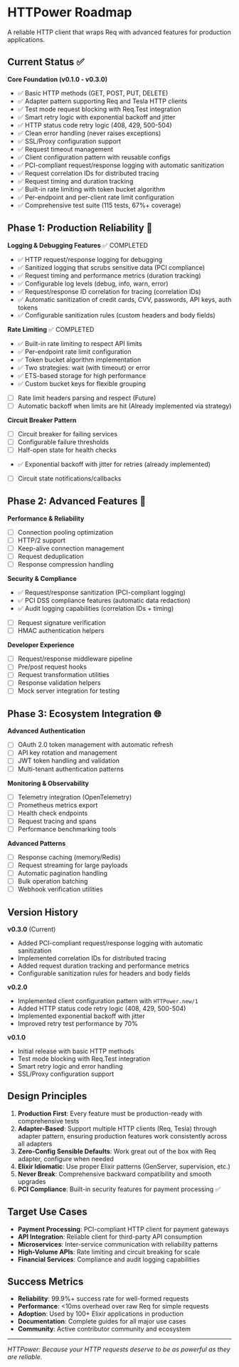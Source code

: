 # HTTPower Roadmap

A reliable HTTP client that wraps Req with advanced features for production applications.

## Current Status ✅

**Core Foundation (v0.1.0 - v0.3.0)**

- ✅ Basic HTTP methods (GET, POST, PUT, DELETE)
- ✅ Adapter pattern supporting Req and Tesla HTTP clients
- ✅ Test mode request blocking with Req.Test integration
- ✅ Smart retry logic with exponential backoff and jitter
- ✅ HTTP status code retry logic (408, 429, 500-504)
- ✅ Clean error handling (never raises exceptions)
- ✅ SSL/Proxy configuration support
- ✅ Request timeout management
- ✅ Client configuration pattern with reusable configs
- ✅ PCI-compliant request/response logging with automatic sanitization
- ✅ Request correlation IDs for distributed tracing
- ✅ Request timing and duration tracking
- ✅ Built-in rate limiting with token bucket algorithm
- ✅ Per-endpoint and per-client rate limit configuration
- ✅ Comprehensive test suite (115 tests, 67%+ coverage)

## Phase 1: Production Reliability 🚧

**Logging & Debugging Features** ✅ COMPLETED

- ✅ HTTP request/response logging for debugging
- ✅ Sanitized logging that scrubs sensitive data (PCI compliance)
- ✅ Request timing and performance metrics (duration tracking)
- ✅ Configurable log levels (debug, info, warn, error)
- ✅ Request/response ID correlation for tracing (correlation IDs)
- ✅ Automatic sanitization of credit cards, CVV, passwords, API keys, auth tokens
- ✅ Configurable sanitization rules (custom headers and body fields)

**Rate Limiting** ✅ COMPLETED

- ✅ Built-in rate limiting to respect API limits
- ✅ Per-endpoint rate limit configuration
- ✅ Token bucket algorithm implementation
- ✅ Two strategies: wait (with timeout) or error
- ✅ ETS-based storage for high performance
- ✅ Custom bucket keys for flexible grouping
- [ ] Rate limit headers parsing and respect (Future)
- [ ] Automatic backoff when limits are hit (Already implemented via strategy)

**Circuit Breaker Pattern**

- [ ] Circuit breaker for failing services
- [ ] Configurable failure thresholds
- [ ] Half-open state for health checks
- ✅ Exponential backoff with jitter for retries (already implemented)
- [ ] Circuit state notifications/callbacks

## Phase 2: Advanced Features 🔮

**Performance & Reliability**

- [ ] Connection pooling optimization
- [ ] HTTP/2 support
- [ ] Keep-alive connection management
- [ ] Request deduplication
- [ ] Response compression handling

**Security & Compliance**

- ✅ Request/response sanitization (PCI-compliant logging)
- ✅ PCI DSS compliance features (automatic data redaction)
- ✅ Audit logging capabilities (correlation IDs + timing)
- [ ] Request signature verification
- [ ] HMAC authentication helpers

**Developer Experience**

- [ ] Request/response middleware pipeline
- [ ] Pre/post request hooks
- [ ] Request transformation utilities
- [ ] Response validation helpers
- [ ] Mock server integration for testing

## Phase 3: Ecosystem Integration 🌐

**Advanced Authentication**

- [ ] OAuth 2.0 token management with automatic refresh
- [ ] API key rotation and management
- [ ] JWT token handling and validation
- [ ] Multi-tenant authentication patterns

**Monitoring & Observability**

- [ ] Telemetry integration (OpenTelemetry)
- [ ] Prometheus metrics export
- [ ] Health check endpoints
- [ ] Request tracing and spans
- [ ] Performance benchmarking tools

**Advanced Patterns**

- [ ] Response caching (memory/Redis)
- [ ] Request streaming for large payloads
- [ ] Automatic pagination handling
- [ ] Bulk operation batching
- [ ] Webhook verification utilities

## Version History

**v0.3.0** (Current)
- Added PCI-compliant request/response logging with automatic sanitization
- Implemented correlation IDs for distributed tracing
- Added request duration tracking and performance metrics
- Configurable sanitization rules for headers and body fields

**v0.2.0**
- Implemented client configuration pattern with `HTTPower.new/1`
- Added HTTP status code retry logic (408, 429, 500-504)
- Implemented exponential backoff with jitter
- Improved retry test performance by 70%

**v0.1.0**
- Initial release with basic HTTP methods
- Test mode blocking with Req.Test integration
- Smart retry logic and error handling
- SSL/Proxy configuration support

## Design Principles

1. **Production First**: Every feature must be production-ready with comprehensive tests
2. **Adapter-Based**: Support multiple HTTP clients (Req, Tesla) through adapter pattern, ensuring production features work consistently across all adapters
3. **Zero-Config Sensible Defaults**: Work great out of the box with Req adapter, configure when needed
4. **Elixir Idiomatic**: Use proper Elixir patterns (GenServer, supervision, etc.)
5. **Never Break**: Comprehensive backward compatibility and smooth upgrades
6. **PCI Compliance**: Built-in security features for payment processing ✅

## Target Use Cases

- **Payment Processing**: PCI-compliant HTTP client for payment gateways
- **API Integration**: Reliable client for third-party API consumption
- **Microservices**: Inter-service communication with reliability patterns
- **High-Volume APIs**: Rate limiting and circuit breaking for scale
- **Financial Services**: Compliance and audit logging capabilities

## Success Metrics

- **Reliability**: 99.9%+ success rate for well-formed requests
- **Performance**: <10ms overhead over raw Req for simple requests
- **Adoption**: Used by 100+ Elixir applications in production
- **Documentation**: Complete guides for all major use cases
- **Community**: Active contributor community and ecosystem

---

_HTTPower: Because your HTTP requests deserve to be as powerful as they are reliable._